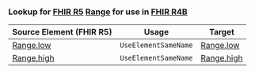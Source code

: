 ### Lookup for [FHIR R5](https://hl7.org/fhir/R5/) [Range](https://hl7.org/fhir/R5/Range.html) for use in [FHIR R4B](https://hl7.org/fhir/R4B/)

| Source Element (FHIR R5) | Usage | Target |
| -------------- | ----- | ------ |
| [Range.low](https://hl7.org/fhir/R5/Range.html#resource) | `UseElementSameName` | [Range.low](https://hl7.org/fhir/R4B/Range.html#resource) |
| [Range.high](https://hl7.org/fhir/R5/Range.html#resource) | `UseElementSameName` | [Range.high](https://hl7.org/fhir/R4B/Range.html#resource) |
